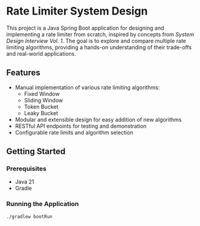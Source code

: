 # Rate Limiter System Design

This project is a Java Spring Boot application for designing and implementing a rate limiter from scratch, inspired by
concepts from *System Design Interview Vol. 1*. The goal is to explore and compare multiple rate limiting algorithms,
providing a hands-on understanding of their trade-offs and real-world applications.

## Features

- Manual implementation of various rate limiting algorithms:
    - Fixed Window
    - Sliding Window
    - Token Bucket
    - Leaky Bucket
- Modular and extensible design for easy addition of new algorithms
- RESTful API endpoints for testing and demonstration
- Configurable rate limits and algorithm selection

## Getting Started

### Prerequisites

- Java 21
- Gradle

### Running the Application

```bash
./gradlew bootRun
